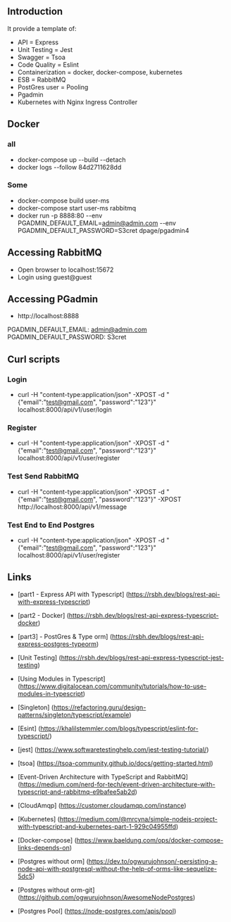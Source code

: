 ## Introduction
It provide a template of:
- API = Express
- Unit Testing = Jest
- Swagger = Tsoa
- Code Quality = Eslint
- Containerization = docker, docker-compose, kubernetes
- ESB = RabbitMQ 
- PostGres user = Pooling
- Pgadmin
- Kubernetes with Nginx Ingress Controller

## Docker
### all
- docker-compose up --build --detach
- docker logs --follow  84d2711628dd
### Some
- docker-compose build user-ms
- docker-compose start user-ms rabbitmq
- docker run -p 8888:80 --env PGADMIN_DEFAULT_EMAIL=admin@admin.com --env PGADMIN_DEFAULT_PASSWORD=S3cret dpage/pgadmin4

## Accessing RabbitMQ
- Open browser to localhost:15672
- Login using guest@guest

## Accessing PGadmin
- http://localhost:8888

PGADMIN_DEFAULT_EMAIL: admin@admin.com
PGADMIN_DEFAULT_PASSWORD: S3cret

## Curl scripts
### Login
- curl -H "content-type:application/json" -XPOST -d "{\"email\":\"test@gmail.com\", \"password\":\"123\"}" localhost:8000/api/v1/user/login

### Register
- curl -H "content-type:application/json" -XPOST -d "{\"email\":\"test@gmail.com\", \"password\":\"123\"}" localhost:8000/api/v1/user/register

### Test Send RabbitMQ
- curl -H "content-type:application/json" -XPOST -d "{\"email\":\"test@gmail.com\", \"password\":\"123\"}" -XPOST http://localhost:8000/api/v1/message

### Test End to End Postgres
- curl -H "content-type:application/json" -XPOST -d "{\"email\":\"test@gmail.com\", \"password\":\"123\"}" localhost:8000/api/v1/user/register

## Links
- [part1 - Express API with Typescript] (https://rsbh.dev/blogs/rest-api-with-express-typescript)

- [part2 - Docker] (https://rsbh.dev/blogs/rest-api-express-typescript-docker)

- [part3] - PostGres & Type orm] (https://rsbh.dev/blogs/rest-api-express-postgres-typeorm)

- [Unit Testing] (https://rsbh.dev/blogs/rest-api-express-typescript-jest-testing)

- [Using Modules in Typescript] (https://www.digitalocean.com/community/tutorials/how-to-use-modules-in-typescript)

- [Singleton] (https://refactoring.guru/design-patterns/singleton/typescript/example)

- [Esint] (https://khalilstemmler.com/blogs/typescript/eslint-for-typescript/)

- [jest] (https://www.softwaretestinghelp.com/jest-testing-tutorial/)

- [tsoa] (https://tsoa-community.github.io/docs/getting-started.html)

- [Event-Driven Architecture with TypeScript and RabbitMQ] (https://medium.com/nerd-for-tech/event-driven-architecture-with-typescript-and-rabbitmq-e9bafee5ab2d)

- [CloudAmqp] (https://customer.cloudamqp.com/instance)

- [Kubernetes] (https://medium.com/@mrcyna/simple-nodejs-project-with-typescript-and-kubernetes-part-1-929c04955ffd)

- [Docker-compose] (https://www.baeldung.com/ops/docker-compose-links-depends-on)

- [Postgres without orm] (https://dev.to/ogwurujohnson/-persisting-a-node-api-with-postgresql-without-the-help-of-orms-like-sequelize-5dc5)

- [Postgres without orm-git] (https://github.com/ogwurujohnson/AwesomeNodePostgres)

- [Postgres Pool] (https://node-postgres.com/apis/pool)